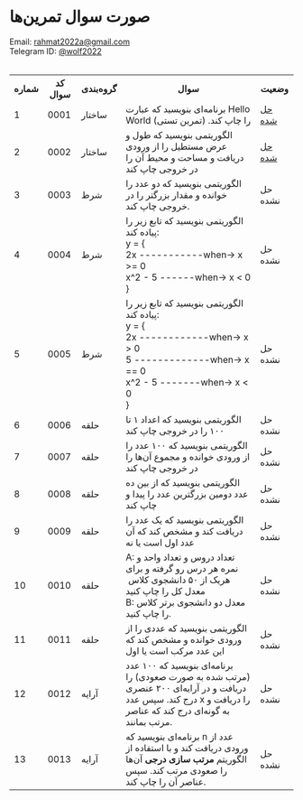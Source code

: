 # صورت سوال تمرین‌ها
Email: <a href="mailto:rahmat2022a@gmail.com">rahmat2022a@gmail.com</a>
<br>
Telegram ID: <a href="https://t.me/wolf2022">@wolf2022</a>
<br><br>
<div>
<table>
  <tr>
    <th>شماره</th>
    <th>کد سوال</th>
    <th>گروه‌بندی</th>
    <th>سوال</th>
    <th>وضعیت</th>
  </tr>
  <tr>
    <td>1</td>
    <td>0001</td>
    <td>ساختار</td>
    <td>برنامه‌ای بنویسید که عبارت Hello World را چاپ کند. (تمرین تستی)</td>
    <td><a href="/src/0001">حل شده</a></td>
  </tr>
  <tr>
    <td>2</td>
    <td>0002</td>
    <td>ساختار</td>
    <td>
      الگوریتمی بنویسید که طول و عرض مستطیل را از ورودی دریافت و مساحت و محیط آن را در خروجی چاپ کند
    </td>
    <td><a href="/src/0002">حل شده</a></td>
  </tr>
  <tr>
    <td>3</td>
    <td>0003</td>
    <td>شرط</td>
    <td>
      الگوریتمی بنویسید که دو عدد را خوانده و مقدار بزرگتر را در خروجی چاپ کند.
    </td>
    <td>حل نشده</td>
  </tr>
  <tr>
    <td>4</td>
    <td>0004</td>
    <td>شرط</td>
    <td>
      الگوریتمی بنویسید که تابع زیر را پیاده کند:<br>
      <div dir='ltr'>
      y = {<br>
        2x -----------when-> x >= 0<br>
        x^2 - 5 ------when-> x < 0<br>
      }
      </div>
    </td>
    <td>حل نشده</td>
  </tr>
  <tr>
    <td>5</td>
    <td>0005</td>
    <td>شرط</td>
    <td>
      الگوریتمی بنویسید که تابع زیر را پیاده کند:<br>
      <div dir='ltr'>
      y = {<br>
        2x ------------when-> x > 0<br>
        5 -------------when-> x == 0<br>
        x^2 - 5 -------when-> x < 0<br>
      }
      </div>
    </td>
    <td>حل نشده</td>
  </tr>
  <tr>
    <td>6</td>
    <td>0006</td>
    <td>حلقه</td>
    <td>
      الگوریتمی بنویسید که اعداد ۱ تا ۱۰۰ را در خروجی چاپ کند
    </td>
    <td>حل نشده</td>
  </tr>
  <tr>
    <td>7</td>
    <td>0007</td>
    <td>حلقه</td>
    <td>
      الگوریتمی بنویسید که ۱۰۰ عدد را از ورودی خوانده و مجموع آن‌ها را در خروجی چاپ کند
    </td>
    <td>حل نشده</td>
  </tr>
  <tr>
    <td>8</td>
    <td>0008</td>
    <td>حلقه</td>
    <td>
      الگوریتمی بنویسید که از بین ده عدد دومین بزرگترین عدد را پیدا و چاپ کند
    </td>
    <td>حل نشده</td>
  </tr>
  <tr>
    <td>9</td>
    <td>0009</td>
    <td>حلقه</td>
    <td>
      الگوریتمی بنویسید که یک عدد را دریافت کند و مشخص کند که آن عدد اول است یا نه
    </td>
    <td>حل نشده</td>
  </tr>
  <tr>
    <td>10</td>
    <td>0010</td>
    <td>حلقه</td>
    <td>
      A: تعداد دروس و تعداد واحد و نمره هر درس رو گرفته و برای هریک از ۵۰ دانشجوی کلاس  معدل کل را چاپ کنید
      <br>‌B: معدل دو دانشجوی برتر کلاس را چاپ کنید.
    </td>
    <td>حل نشده</td>
  </tr>
  <tr>
    <td>11</td>
    <td>0011</td>
    <td>حلقه</td>
    <td>
      الگوریتمی بنویسید که عددی را از ورودی خوانده و مشخص کند که این عدد مرکب است یا اول
    </td>
    <td>حل نشده</td>
  </tr>
  <tr>
    <td>12</td>
    <td>0012</td>
    <td>آرایه</td>
    <td>
      برنامه‌ای بنویسید که ۱۰۰ عدد (مرتب شده به صورت صعودی) را دریافت و در آرایه‌ای ۲۰۰ عنصری درج کند. سپس عدد x را دریافت و به گونه‌ای درج کند که عناصر مرتب بمانند.
    </td>
    <td>حل نشده</td>
  </tr>
  <tr>
    <td>13</td>
    <td>0013</td>
    <td>آرایه</td>
    <td>
      برنامه‌ای بنویسید که n عدد از ورودی دریافت کند و با استفاده از الگوریتم <strong>مرتب سازی درجی</strong> آن‌ها را صعودی مرتب کند. سپس عناصر آن را چاپ کند.
    </td>
    <td>حل نشده</td>
  </tr>
<table>
</div>
<!-- <a href="/src/0?">حل شده</a> -->